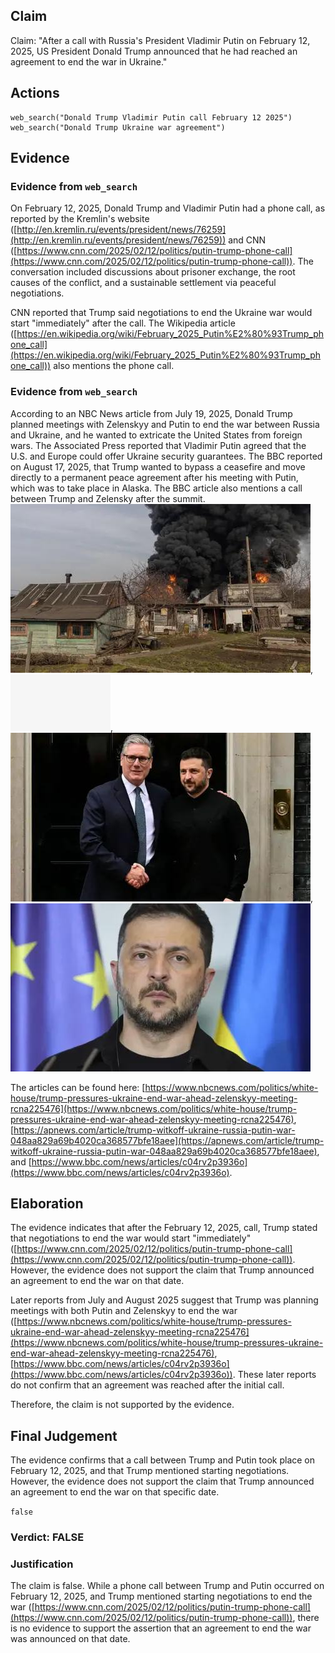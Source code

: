 ## Claim
Claim: "After a call with Russia's President Vladimir Putin on February 12, 2025, US President Donald Trump announced that he had reached an agreement to end the war in Ukraine."

## Actions
```
web_search("Donald Trump Vladimir Putin call February 12 2025")
web_search("Donald Trump Ukraine war agreement")
```

## Evidence
### Evidence from `web_search`
On February 12, 2025, Donald Trump and Vladimir Putin had a phone call, as reported by the Kremlin's website ([http://en.kremlin.ru/events/president/news/76259](http://en.kremlin.ru/events/president/news/76259)) and CNN ([https://www.cnn.com/2025/02/12/politics/putin-trump-phone-call](https://www.cnn.com/2025/02/12/politics/putin-trump-phone-call)). The conversation included discussions about prisoner exchange, the root causes of the conflict, and a sustainable settlement via peaceful negotiations.

CNN reported that Trump said negotiations to end the Ukraine war would start "immediately" after the call. The Wikipedia article ([https://en.wikipedia.org/wiki/February_2025_Putin%E2%80%93Trump_phone_call](https://en.wikipedia.org/wiki/February_2025_Putin%E2%80%93Trump_phone_call)) also mentions the phone call.


### Evidence from `web_search`
According to an NBC News article from July 19, 2025, Donald Trump planned meetings with Zelenskyy and Putin to end the war between Russia and Ukraine, and he wanted to extricate the United States from foreign wars. The Associated Press reported that Vladimir Putin agreed that the U.S. and Europe could offer Ukraine security guarantees. The BBC reported on August 17, 2025, that Trump wanted to bypass a ceasefire and move directly to a permanent peace agreement after his meeting with Putin, which was to take place in Alaska. The BBC article also mentions a call between Trump and Zelensky after the summit. ![image 13109](media/2025-08-31_18-13-1756664022-440358.jpg), ![image 13106](media/2025-08-31_18-13-1756664020-528298.jpg), ![image 13111](media/2025-08-31_18-13-1756664023-004101.jpg), ![image 13107](media/2025-08-31_18-13-1756664020-752818.jpg)

The articles can be found here: [https://www.nbcnews.com/politics/white-house/trump-pressures-ukraine-end-war-ahead-zelenskyy-meeting-rcna225476](https://www.nbcnews.com/politics/white-house/trump-pressures-ukraine-end-war-ahead-zelenskyy-meeting-rcna225476), [https://apnews.com/article/trump-witkoff-ukraine-russia-putin-war-048aa829a69b4020ca368577bfe18aee](https://apnews.com/article/trump-witkoff-ukraine-russia-putin-war-048aa829a69b4020ca368577bfe18aee), and [https://www.bbc.com/news/articles/c04rv2p3936o](https://www.bbc.com/news/articles/c04rv2p3936o).


## Elaboration
The evidence indicates that after the February 12, 2025, call, Trump stated that negotiations to end the war would start "immediately" ([https://www.cnn.com/2025/02/12/politics/putin-trump-phone-call](https://www.cnn.com/2025/02/12/politics/putin-trump-phone-call)). However, the evidence does not support the claim that Trump announced an agreement to end the war on that date.

Later reports from July and August 2025 suggest that Trump was planning meetings with both Putin and Zelenskyy to end the war ([https://www.nbcnews.com/politics/white-house/trump-pressures-ukraine-end-war-ahead-zelenskyy-meeting-rcna225476](https://www.nbcnews.com/politics/white-house/trump-pressures-ukraine-end-war-ahead-zelenskyy-meeting-rcna225476), [https://www.bbc.com/news/articles/c04rv2p3936o](https://www.bbc.com/news/articles/c04rv2p3936o)). These later reports do not confirm that an agreement was reached after the initial call.

Therefore, the claim is not supported by the evidence.


## Final Judgement
The evidence confirms that a call between Trump and Putin took place on February 12, 2025, and that Trump mentioned starting negotiations. However, the evidence does not support the claim that Trump announced an agreement to end the war on that specific date.

`false`

### Verdict: FALSE

### Justification
The claim is false. While a phone call between Trump and Putin occurred on February 12, 2025, and Trump mentioned starting negotiations to end the war ([https://www.cnn.com/2025/02/12/politics/putin-trump-phone-call](https://www.cnn.com/2025/02/12/politics/putin-trump-phone-call)), there is no evidence to support the assertion that an agreement to end the war was announced on that date.
